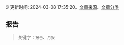 :alarm_clock: 更新时间: 2024-03-08 17:35:20。[文章来源](/README.md)、[文章分类](/TAGS.md)

## 报告


> 关键字：`报告`、`月报`




